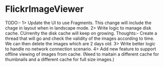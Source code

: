 FlickrImageViewer
=================
TODO:-
1> Update the UI to use Fragments. This change will include the chage in layout when in landscape mode.
2> Write logic to manage disk cache. CUrrenlty the disk cache will keep on growing.
    Thoughts:- Create a thread that will go and check the validity of the images according to time. We can then delete the images
               which are 2 days old.
3> Write better logic to handle no network connection scenario.
4> Add new feature to support offline viewing of images from cache. (Need to maitain a different cache for thumbnails and a 
  different cache for full size images.)
